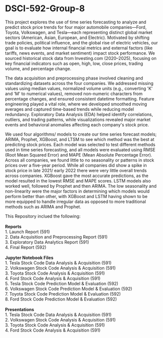 # DSCI-592-Group-8
This project explores the use of time series forecasting to analyze and predict stock price trends for four major automobile companies—Ford, Toyota, Volkswagen, and Tesla—each representing distinct global market sectors (American, Asian, European, and Electric). Motivated by shifting trade policies, political influence, and the global rise of electric vehicles, our goal is to evaluate how internal financial metrics and external factors (like tariffs, news events, and market sentiment) impact stock performance. We sourced historical stock data from Investing.com (2020–2025), focusing on key financial indicators such as open, high, low, close prices, trading volume, and percentage change.

The data acquisition and preprocessing phase involved cleaning and standardizing datasets across the four companies. We addressed missing values using median values, normalized volume units (e.g., converting 'K' and 'M' to numerical values), removed non-numeric characters from percentage changes, and ensured consistent datetime formatting. Feature engineering played a vital role, where we developed smoothed moving averages and captured time-based trends while reducing model redundancy. Exploratory Data Analysis (EDA) helped identify correlations, outliers, and trading patterns, while visualizations revealed major market events and behavioral anomalies affecting each company's stock price.

We used four algorithms/ models to create our time series forecast models; ARIMA, Prophet, XGBoost, and LTSM to see which method was the best at predicting stock prices. Each model was selected to test different methods used in time series forecasting, and all models were evaluated using RMSE (Root Mean Squared Error) and MAPE (Mean Absolute Percentage Error). Across all companies, we found little to no seasonality or patterns in stock prices over a five-year period. While all companies did show a spike in stock price in late 2021/ early 2022 there were very little overall trends across companies. XGBoost gave the most accurate predictions, as the model resulted in the lowest RMSE and MAPE scores. LSTM models also worked well, followed by Prophet and then ARIMA. The low seasonality and non-linearity were the major factors in determining which models would perform better than other, with XGBoost and LSTM having shown to be more equipped to handle irregular data as opposed to more traditional methods such as ARIMA and Prophet. 



This Repository inclued the following:<br>
<br>
  **Reports<br>**
    1. Launch Report (591) <br>
    2. Data Acquisition and Preprocessing Report (591) <br>
    3. Exploratory Data Analytics Report (591) <br>
    4. Final Report (592) <br>
    <br>
  **Jupyter Notebook Files<br>**
    1. Tesla Stock Code Data Analysis & Acquisition (591) <br>
    2. Volkswagen Stock Code Analysis & Acquisition (591) <br>
    3. Toyota Stock Code Analysis & Acquisition (591) <br>
    4. Ford Stock Code Analysis & Acquisition (591) <br>
    5. Tesla Stock Code Prediction Model & Evaluation (592) <br>
    6. Volkswagen Stock Code Prediction Model & Evaluation (592) <br>
    7. Toyota Stock Code Prediction Model & Evaluation (592) <br>
    8. Ford Stock Code Prediction Model & Evaluation (592) <br>
<br>
  **Presentations<br>**
    1. Tesla Stock Code Data Analysis & Acquisition (591) <br>
    2. Volkswagen Stock Code Analysis & Acquisition (591) <br>
    3. Toyota Stock Code Analysis & Acquisition (591) <br>
    4. Ford Stock Code Analysis & Acquisition (591) <br>
<br>
